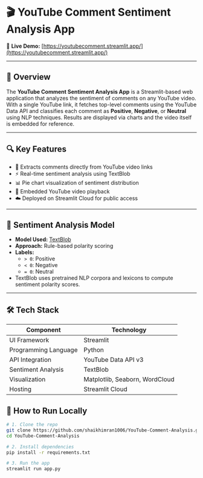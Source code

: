 # 🎬 YouTube Comment Sentiment Analysis App

🚀 **Live Demo:** [https://youtubecomment.streamlit.app/](https://youtubecomment.streamlit.app/)

---

## 📌 Overview

The **YouTube Comment Sentiment Analysis App** is a Streamlit-based web application that analyzes the sentiment of comments on any YouTube video. With a single YouTube link, it fetches top-level comments using the YouTube Data API and classifies each comment as **Positive**, **Negative**, or **Neutral** using NLP techniques. Results are displayed via charts and the video itself is embedded for reference.

---

## 🔍 Key Features

- 🔗 Extracts comments directly from YouTube video links
- ⚡ Real-time sentiment analysis using TextBlob
- 📊 Pie chart visualization of sentiment distribution
- 🎥 Embedded YouTube video playback
- ☁️ Deployed on Streamlit Cloud for public access

---

## 🧠 Sentiment Analysis Model

- **Model Used:** [TextBlob](https://textblob.readthedocs.io/en/dev/)
- **Approach:** Rule-based polarity scoring
- **Labels:**
  - `> 0`: Positive
  - `< 0`: Negative
  - `= 0`: Neutral
- TextBlob uses pretrained NLP corpora and lexicons to compute sentiment polarity scores.

---

## 🛠️ Tech Stack

| Component           | Technology                   |
|---------------------|-------------------------------|
| UI Framework        | Streamlit                    |
| Programming Language| Python                       |
| API Integration     | YouTube Data API v3          |
| Sentiment Analysis  | TextBlob                     |
| Visualization       | Matplotlib, Seaborn, WordCloud |
| Hosting             | Streamlit Cloud              |


## 🧪 How to Run Locally

```bash
# 1. Clone the repo
git clone https://github.com/shaikhimran1006/YouTube-Comment-Analysis.git
cd YouTube-Comment-Analysis

# 2. Install dependencies
pip install -r requirements.txt

# 3. Run the app
streamlit run app.py
